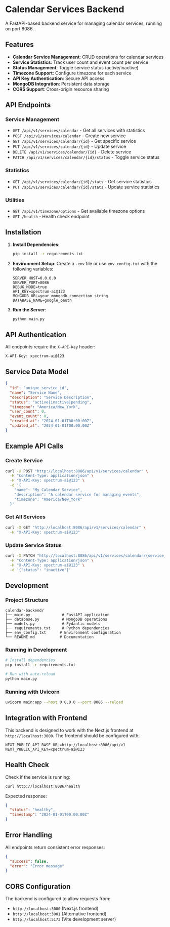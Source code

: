 # Calendar Services Backend

A FastAPI-based backend service for managing calendar services, running on port 8086.

## Features

- **Calendar Service Management**: CRUD operations for calendar services
- **Service Statistics**: Track user count and event count per service
- **Status Management**: Toggle service status (active/inactive)
- **Timezone Support**: Configure timezone for each service
- **API Key Authentication**: Secure API access
- **MongoDB Integration**: Persistent data storage
- **CORS Support**: Cross-origin resource sharing

## API Endpoints

### Service Management
- `GET /api/v1/services/calendar` - Get all services with statistics
- `POST /api/v1/services/calendar` - Create new service
- `GET /api/v1/services/calendar/{id}` - Get specific service
- `PUT /api/v1/services/calendar/{id}` - Update service
- `DELETE /api/v1/services/calendar/{id}` - Delete service
- `PATCH /api/v1/services/calendar/{id}/status` - Toggle service status

### Statistics
- `GET /api/v1/services/calendar/{id}/stats` - Get service statistics
- `PUT /api/v1/services/calendar/{id}/stats` - Update service statistics

### Utilities
- `GET /api/v1/timezone/options` - Get available timezone options
- `GET /health` - Health check endpoint

## Installation

1. **Install Dependencies**:
   ```bash
   pip install -r requirements.txt
   ```

2. **Environment Setup**:
   Create a `.env` file or use `env_config.txt` with the following variables:
   ```env
   SERVER_HOST=0.0.0.0
   SERVER_PORT=8086
   DEBUG_MODE=true
   API_KEY=xpectrum-ai@123
   MONGODB_URL=your_mongodb_connection_string
   DATABASE_NAME=google_oauth
   ```

3. **Run the Server**:
   ```bash
   python main.py
   ```

## API Authentication

All endpoints require the `X-API-Key` header:
```
X-API-Key: xpectrum-ai@123
```

## Service Data Model

```json
{
  "id": "unique_service_id",
  "name": "Service Name",
  "description": "Service Description",
  "status": "active|inactive|pending",
  "timezone": "America/New_York",
  "user_count": 0,
  "event_count": 0,
  "created_at": "2024-01-01T00:00:00Z",
  "updated_at": "2024-01-01T00:00:00Z"
}
```

## Example API Calls

### Create Service
```bash
curl -X POST "http://localhost:8086/api/v1/services/calendar" \
  -H "Content-Type: application/json" \
  -H "X-API-Key: xpectrum-ai@123" \
  -d '{
    "name": "My Calendar Service",
    "description": "A calendar service for managing events",
    "timezone": "America/New_York"
  }'
```

### Get All Services
```bash
curl -X GET "http://localhost:8086/api/v1/services/calendar" \
  -H "X-API-Key: xpectrum-ai@123"
```

### Update Service Status
```bash
curl -X PATCH "http://localhost:8086/api/v1/services/calendar/{service_id}/status" \
  -H "Content-Type: application/json" \
  -H "X-API-Key: xpectrum-ai@123" \
  -d '{"status": "inactive"}'
```

## Development

### Project Structure
```
calendar-backend/
├── main.py              # FastAPI application
├── database.py          # MongoDB operations
├── models.py            # Pydantic models
├── requirements.txt     # Python dependencies
├── env_config.txt      # Environment configuration
└── README.md           # Documentation
```

### Running in Development
```bash
# Install dependencies
pip install -r requirements.txt

# Run with auto-reload
python main.py
```

### Running with Uvicorn
```bash
uvicorn main:app --host 0.0.0.0 --port 8086 --reload
```

## Integration with Frontend

This backend is designed to work with the Next.js frontend at `http://localhost:3000`. The frontend should be configured with:

```env
NEXT_PUBLIC_API_BASE_URL=http://localhost:8086/api/v1
NEXT_PUBLIC_API_KEY=xpectrum-ai@123
```

## Health Check

Check if the service is running:
```bash
curl http://localhost:8086/health
```

Expected response:
```json
{
  "status": "healthy",
  "timestamp": "2024-01-01T00:00:00Z"
}
```

## Error Handling

All endpoints return consistent error responses:
```json
{
  "success": false,
  "error": "Error message"
}
```

## CORS Configuration

The backend is configured to allow requests from:
- `http://localhost:3000` (Next.js frontend)
- `http://localhost:3001` (Alternative frontend)
- `http://localhost:5173` (Vite development server) 